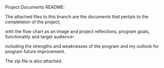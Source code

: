 Project Documents README: 

The attached files to this branch are the documents that pertain to the completeion of the project,

with the flow chart as an image and project reflections, program goals, functionality and target audience- 

including the strengths and weaknesses of the program and my outlook for program future improvement. 


The zip file is also attached. 
